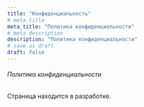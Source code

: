 ```yaml
---
title: "Конфиденциальность"
# meta title
meta_title: "Политика конфиденциальности"
# meta description
description: "Политика конфиденциальности"
# save as draft
draft: false
---
```


###### Политика конфиденциальности

Страница находится в разработке.

